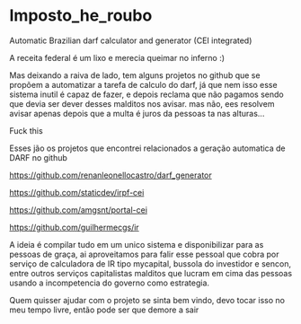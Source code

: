 # Imposto_he_roubo
Automatic Brazilian darf calculator and generator (CEI integrated)

A receita federal é um lixo e merecia queimar no inferno :)

Mas deixando a raiva de lado, tem alguns projetos no github que se propõem a automatizar a tarefa de calculo do darf, já que nem isso esse sistema inutil é capaz de fazer, e depois reclama que não pagamos sendo que devia ser dever desses malditos nos avisar. mas não, ees resolvem avisar apenas depois que a multa é juros da pessoas ta nas alturas...

Fuck this

Esses jão os projetos que encontrei relacionados a geração automatica de DARF no github

https://github.com/renanleonellocastro/darf_generator

https://github.com/staticdev/irpf-cei

https://github.com/amgsnt/portal-cei

https://github.com/guilhermecgs/ir

A ideia é compilar tudo em um unico sistema e disponibilizar para as pessoas de graça, ai aproveitamos para falir esse pessoal que cobra por serviço de calculadora de IR tipo mycapital, bussola do investidor e sencon, entre outros serviços capitalistas malditos que lucram em cima das pessoas usando a incompetencia do governo como estrategia.

Quem quisser ajudar com o projeto se sinta bem vindo, devo tocar isso no meu tempo livre, então pode ser que demore a sair
